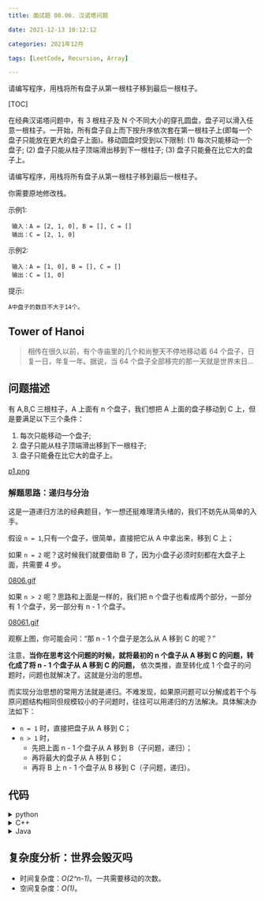 ```yaml
---
title: 面试题 08.06. 汉诺塔问题

date: 2021-12-13 10:12:12  

categories: 2021年12月

tags: [LeetCode, Recursion, Array]

---
```


 请编写程序，用栈将所有盘子从第一根柱子移到最后一根柱子。

<!-- more -->

[TOC]

在经典汉诺塔问题中，有 3 根柱子及 N 个不同大小的穿孔圆盘，盘子可以滑入任意一根柱子。一开始，所有盘子自上而下按升序依次套在第一根柱子上(即每一个盘子只能放在更大的盘子上面)。移动圆盘时受到以下限制:
(1) 每次只能移动一个盘子;
(2) 盘子只能从柱子顶端滑出移到下一根柱子;
(3) 盘子只能叠在比它大的盘子上。

请编写程序，用栈将所有盘子从第一根柱子移到最后一根柱子。

你需要原地修改栈。

示例1:

     输入：A = [2, 1, 0], B = [], C = []
     输出：C = [2, 1, 0]
示例2:
    
     输入：A = [1, 0], B = [], C = []
     输出：C = [1, 0]
提示:

    A中盘子的数目不大于14个。

## Tower of Hanoi

>相传在很久以前，有个寺庙里的几个和尚整天不停地移动着 64 个盘子，日复一日，年复一年。据说，当 64 个盘子全部移完的那一天就是世界末日...

## 问题描述
有 A,B,C 三根柱子，A 上面有 n 个盘子，我们想把 A 上面的盘子移动到 C 上，但是要满足以下三个条件：
1. 每次只能移动一个盘子;
2. 盘子只能从柱子顶端滑出移到下一根柱子;
3. 盘子只能叠在比它大的盘子上。

[p1.png](https://pic.leetcode-cn.com/7043dec266338d396d186805072660d5f9517e2c1008af80d461b553c5b32470-p1.png)

### 解题思路：递归与分治
这是一道递归方法的经典题目，乍一想还挺难理清头绪的，我们不妨先从简单的入手。

假设 `n = 1`,只有一个盘子，很简单，直接把它从 A 中拿出来，移到 C 上；

如果 `n = 2` 呢？这时候我们就要借助 B 了，因为小盘子必须时刻都在大盘子上面，共需要 4 步。

 [0806.gif](https://pic.leetcode-cn.com/f6f3b97651247c9ff846f115e1866ab364b1c0e265fd51689ddd6a8ca1758482-0806.gif)


如果  `n > 2` 呢？思路和上面是一样的，我们把 n 个盘子也看成两个部分，一部分有 1 个盘子，另一部分有 n - 1 个盘子。

 [08061.gif](https://pic.leetcode-cn.com/3bffd1a1faf4323a92b659e37d7e2cd6c79fe074602b2977f4a7931fe82bbb13-08061.gif)



观察上图，你可能会问：“那 n - 1 个盘子是怎么从 A 移到 C 的呢？”

注意，**当你在思考这个问题的时候，就将最初的 n 个盘子从 A 移到 C 的问题，转化成了将 n - 1 个盘子从 A 移到 C 的问题，** 依次类推，直至转化成 1 个盘子的问题时，问题也就解决了。这就是分治的思想。 

而实现分治思想的常用方法就是递归。不难发现，如果原问题可以分解成若干个与原问题结构相同但规模较小的子问题时，往往可以用递归的方法解决。具体解决办法如下：
- `n = 1` 时，直接把盘子从 A 移到 C；
- `n > 1` 时，
    - 先把上面 n - 1 个盘子从 A 移到 B（子问题，递归）；
    - 再将最大的盘子从 A 移到 C；
    - 再将 B 上 n - 1 个盘子从 B 移到 C（子问题，递归）。


## 代码

<details>
    <summary>python</summary>
    
```python []
class Solution:
    def hanota(self, A: List[int], B: List[int], C: List[int]) -> None:
        n = len(A)
        self.move(n, A, B, C)
    # 定义move 函数移动汉诺塔
    def move(self,n, A, B, C):
        if n == 1:
            C.append(A[-1])
            A.pop()
            return 
        else:
            self.move(n-1, A, C, B)  # 将A上面n-1个通过C移到B
            C.append(A[-1])          # 将A最后一个移到C
            A.pop()                  # 这时，A空了
            self.move(n-1,B, A, C)   # 将B上面n-1个通过空的A移到C
```
</details>
<details>
    <summary>C++</summary>
    
```cpp []
class Solution {
public:
    void hanota(vector<int>& A, vector<int>& B, vector<int>& C) {
        int n = A.size();
        move(n, A, B, C);
    }

    void move(int n, vector<int>& A, vector<int>& B, vector<int>& C){
        if (n == 1){
            C.push_back(A.back());
            A.pop_back();
            return;
        }

        move(n-1, A, C, B);    // 将A上面n-1个通过C移到B
        C.push_back(A.back());  // 将A最后一个移到C
        A.pop_back();          // 这时，A空了
        move(n-1, B, A, C);     // 将B上面n-1个通过空的A移到C
    }
};
```
</details>
<details>
    <summary>Java</summary>
    
   
```Java []
class Solution {
    public void hanota(List<Integer> A, List<Integer> B, List<Integer> C) {
        move(A.size(), A, B, C);
    }

    public void move(int n, List<Integer> A, List<Integer> B, List<Integer> C) {
        if (n == 1) {
            C.add(A.get(A.size() - 1));
            A.remove(A.size() - 1);
            return;
        }
        move(n - 1, A, C, B);
        C.add(A.get(A.size() - 1));
        A.remove(A.size() - 1);
        move(n - 1, B, A, C);
    }
}
```
</details>


## 复杂度分析：世界会毁灭吗
- 时间复杂度：*O(2^n-1)*。一共需要移动的次数。
- 空间复杂度：*O(1)*。

